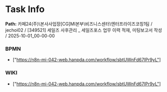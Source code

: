 # Task Info

**Path:** 카페24(주)\본사사업장\[CG]MI본부\비즈니스센터\엔터프라이즈코칭1팀 / jechoi02 / [349521] 세일즈 사후관리 _ 세일즈포스 업무 이력 적재, 미팅보고서 작성 / 2025-10-01_00-00-00

### BPMN
- ["https://n8n-mi-042-web.hanpda.com/workflow/sbtUWnFd67IPr9yL"]

### WIKI
- ["https://n8n-mi-042-web.hanpda.com/workflow/sbtUWnFd67IPr9yL"]

